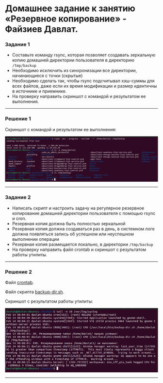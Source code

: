 # Домашнее задание к занятию «Резервное копирование» - Файзиев Давлат.

### Задание 1
- Составьте команду rsync, которая позволяет создавать зеркальную копию домашней директории пользователя в директорию `/tmp/backup`
- Необходимо исключить из синхронизации все директории, начинающиеся с точки (скрытые)
- Необходимо сделать так, чтобы rsync подсчитывал хэш-суммы для всех файлов, даже если их время модификации и размер идентичны в источнике и приемнике.
- На проверку направить скриншот с командой и результатом ее выполнения.
---
 
### Решение 1
Cкриншот с командой и результатом ее выполнения:
  
![Скриншот 1](img/1_1.png)

---
 
### Задание 2
- Написать скрипт и настроить задачу на регулярное резервное копирование домашней директории пользователя с помощью rsync и cron.
- Резервная копия должна быть полностью зеркальной
- Резервная копия должна создаваться раз в день, в системном логе должна появляться запись об успешном или неуспешном выполнении операции
- Резервная копия размещается локально, в директории `/tmp/backup`
- На проверку направить файл crontab и скриншот с результатом работы утилиты.

---

### Решение 2
Файл [crontab](files/2/crontab).
  
Файл скрипта [backup-dir.sh](files/2/backup-dir.sh).
  
Cкриншот с результатом работы утилиты:
  
![Скриншот 2](img/2_1.png)

---
